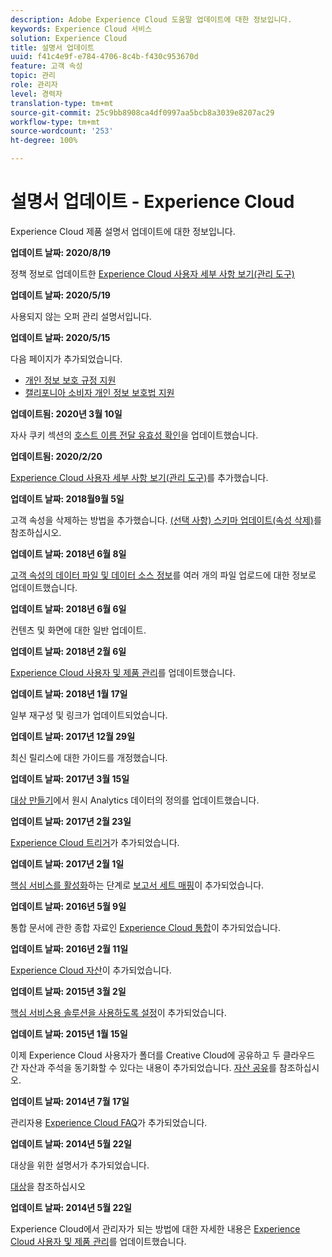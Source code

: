 ```yaml
---
description: Adobe Experience Cloud 도움말 업데이트에 대한 정보입니다.
keywords: Experience Cloud 서비스
solution: Experience Cloud
title: 설명서 업데이트
uuid: f41c4e9f-e784-4706-8c4b-f430c953670d
feature: 고객 속성
topic: 관리
role: 관리자
level: 경력자
translation-type: tm+mt
source-git-commit: 25c9bb8908ca4df0997aa5bcb8a3039e8207ac29
workflow-type: tm+mt
source-wordcount: '253'
ht-degree: 100%

---
```



# 설명서 업데이트 - Experience Cloud

Experience Cloud 제품 설명서 업데이트에 대한 정보입니다.

**업데이트 날짜: 2020/8/19**

정책 정보로 업데이트한 [Experience Cloud 사용자 세부 사항 보기(관리 도구)](admin-getting-started/admin-tool-experience-cloud.md)

**업데이트 날짜: 2020/5/19**

사용되지 않는 오퍼 관리 설명서입니다.

**업데이트 날짜: 2020/5/15**

다음 페이지가 추가되었습니다.

* [개인 정보 보호 규정 지원](attributes/gdpr.md)
* [캘리포니아 소비자 개인 정보 보호법 지원](attributes/ccpa.md)

**업데이트됨: 2020년 3월 10일**

자사 쿠키 섹션의 [호스트 이름 전달 유효성 확인](cookies/cookies-first-party.md#validate)을 업데이트했습니다.

**업데이트됨: 2020/2/20**

[Experience Cloud 사용자 세부 사항 보기(관리 도구)](admin-getting-started/admin-tool-experience-cloud.md)를 추가했습니다.

**업데이트 날짜: 2018월9월 5일**

고객 속성을 삭제하는 방법을 추가했습니다. [(선택 사항) 스키마 업데이트(속성 삭제)](attributes/t-crs-usecase.md#task_6568898BB7C44A42ABFB86532B89063C)를 참조하십시오.

**업데이트 날짜: 2018년 6월 8일**

[고객 속성의 데이터 파일 및 데이터 소스 정보](attributes/crs-data-file.md#concept_DE908F362DF24172BFEF48E1797DAF19)를 여러 개의 파일 업로드에 대한 정보로 업데이트했습니다.

**업데이트 날짜: 2018년 6월 6일**

컨텐츠 및 화면에 대한 일반 업데이트.

**업데이트 날짜: 2018년 2월 6일**

[Experience Cloud 사용자 및 제품 관리](admin-getting-started/admin-getting-started.md#topic_3FCB4099640647E3B2411ADBFCE81909)를 업데이트했습니다.

**업데이트 날짜: 2018년 1월 17일**

일부 재구성 및 링크가 업데이트되었습니다.

**업데이트 날짜: 2017년 12월 29일**

최신 릴리스에 대한 가이드를 개정했습니다.

**업데이트 날짜: 2017년 3월 15일**

[대상 만들기](audience-library/t-audience-create.md#task_37F407F58BF9459493BB8E968CDFE737)에서 원시 Analytics 데이터의 정의를 업데이트했습니다.

**업데이트 날짜: 2017년 2월 23일**

[Experience Cloud 트리거](activation/triggers.md#concept_887B30241B3E4DB0A2553B2996E2D4FB)가 추가되었습니다.

**업데이트 날짜: 2017년 2월 1일**

[핵심 서비스를 활성화](core-services/core-services.md#concept_07ED1D5C64234E77976E6D572E78FB9C)하는 단계로 [보고서 세트 매핑](core-services/core-services.md#concept_apg_zq2_rw)이 추가되었습니다.

**업데이트 날짜: 2016년 5월 9일**

통합 문서에 관한 종합 자료인 [Experience Cloud 통합](marketing-cloud-integrations.md#concept_9E6D3E37D1E3452E8CCCFA92AF034F90)이 추가되었습니다.

**업데이트 날짜: 2016년 2월 11일**

[Experience Cloud 자산](experience-cloud-assets/experience-cloud-assets.md#concept_DDA5224C907D4A4F817D795DA0ED64D0)이 추가되었습니다.

**업데이트 날짜: 2015년 3월 2일**

[핵심 서비스용 솔루션을 사용하도록 설정](core-services/core-services.md#concept_07ED1D5C64234E77976E6D572E78FB9C)이 추가되었습니다.

**업데이트 날짜: 2015년 1월 15일**

이제 Experience Cloud 사용자가 폴더를 Creative Cloud에 공유하고 두 클라우드 간 자산과 주석을 동기화할 수 있다는 내용이 추가되었습니다. [자산 공유](experience-cloud-assets/creative-cloud.md#concept_3E5A34C3459047D5965F900788A9BA68)를 참조하십시오.

**업데이트 날짜: 2014년 7월 17일**

관리자용 [Experience Cloud FAQ](admin-getting-started/faq.md#concept_13219B4E51784577B6FF78AAA203DE91)가 추가되었습니다.

**업데이트 날짜: 2014년 5월 22일**

대상을 위한 설명서가 추가되었습니다.

[대상](audience-library/audience-library.md#topic_679810123CAA4E0CA4FA3417FB0100C7)을 참조하십시오

**업데이트 날짜: 2014년 5월 22일**

Experience Cloud에서 관리자가 되는 방법에 대한 자세한 내용은 [Experience Cloud 사용자 및 제품 관리](admin-getting-started/admin-getting-started.md#topic_3FCB4099640647E3B2411ADBFCE81909)를 업데이트했습니다.
